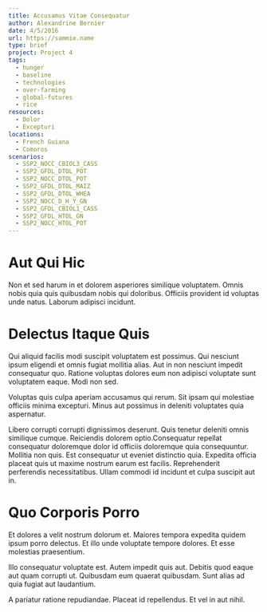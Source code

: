 ```yaml
---
title: Accusamus Vitae Consequatur
author: Alexandrine Bernier
date: 4/5/2016
url: https://sammie.name
type: brief
project: Project 4
tags:
  - hunger
  - baseline
  - technologies
  - over-farming
  - global-futures
  - rice
resources:
  - Dolor
  - Excepturi
locations:
  - French Guiana
  - Comoros
scenarios:
  - SSP2_NOCC_CBIOL3_CASS
  - SSP2_GFDL_DTOL_POT
  - SSP2_NOCC_DTOL_POT
  - SSP2_GFDL_DTOL_MAIZ
  - SSP2_GFDL_DTOL_WHEA
  - SSP2_NOCC_D_H_Y_GN
  - SSP2_GFDL_CBIOL1_CASS
  - SSP2_GFDL_HTOL_GN
  - SSP2_NOCC_HTOL_POT
---
```

# Aut Qui Hic
Non et sed harum in et dolorem asperiores similique voluptatem. Omnis nobis quia quis quibusdam nobis qui doloribus. Officiis provident id voluptas unde natus. Laborum adipisci incidunt.

# Delectus Itaque Quis
Qui aliquid facilis modi suscipit voluptatem est possimus. Qui nesciunt ipsum eligendi et omnis fugiat mollitia alias. Aut in non nesciunt impedit consequatur quo. Ratione voluptas dolores eum non adipisci voluptate sunt voluptatem eaque. Modi non sed.
 Voluptas quis culpa aperiam accusamus qui rerum. Sit ipsam qui molestiae officiis minima excepturi. Minus aut possimus in deleniti voluptates quia aspernatur.
 Libero corrupti corrupti dignissimos deserunt. Quis tenetur deleniti omnis similique cumque. Reiciendis dolorem optio.Consequatur repellat consequatur doloremque dolor id officiis doloremque quia consequuntur. Mollitia non quis. Est consequatur ut eveniet distinctio quia. Expedita officia placeat quis ut maxime nostrum earum est facilis. Reprehenderit perferendis necessitatibus. Ullam commodi id incidunt et culpa suscipit aut in.

# Quo Corporis Porro
Et dolores a velit nostrum dolorum et. Maiores tempora expedita quidem ipsum porro delectus. Et illo unde voluptate tempore dolores. Et esse molestias praesentium.
 Illo consequatur voluptate est. Autem impedit quis aut. Debitis quod eaque aut quam corrupti ut. Quibusdam eum quaerat quibusdam. Sunt alias ad quia fugiat aut laudantium.
 A pariatur ratione repudiandae. Placeat id repellendus. Et vel in aut nihil.
